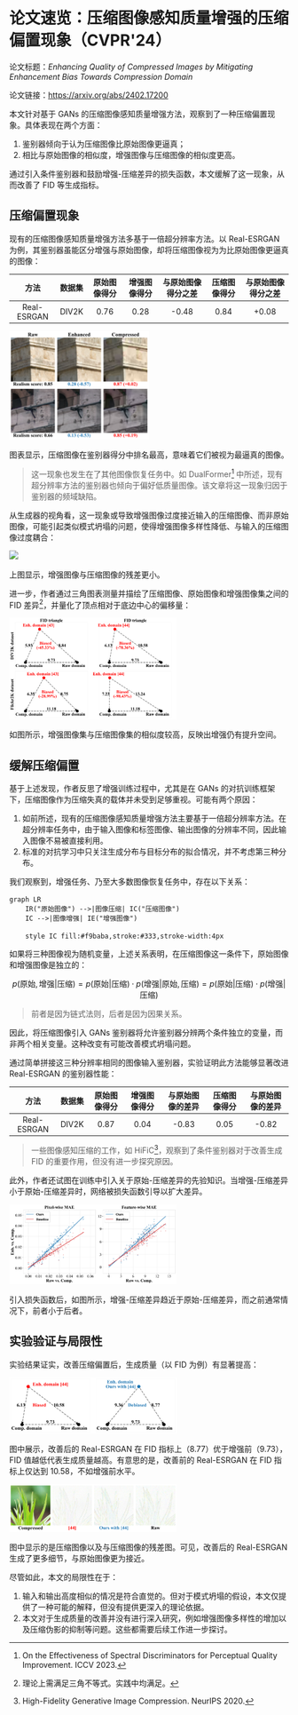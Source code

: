 # 论文速览：压缩图像感知质量增强的压缩偏置现象（CVPR'24）

论文标题：*Enhancing Quality of Compressed Images by Mitigating Enhancement Bias Towards Compression Domain*

论文链接：https://arxiv.org/abs/2402.17200

本文针对基于 GANs 的压缩图像感知质量增强方法，观察到了一种压缩偏置现象。具体表现在两个方面：

1. 鉴别器倾向于认为压缩图像比原始图像更逼真；
2. 相比与原始图像的相似度，增强图像与压缩图像的相似度更高。

通过引入条件鉴别器和鼓励增强-压缩差异的损失函数，本文缓解了这一现象，从而改善了 FID 等生成指标。

## 压缩偏置现象

现有的压缩图像感知质量增强方法多基于一倍超分辨率方法。以 Real-ESRGAN 为例，其鉴别器虽能区分增强与原始图像，却将压缩图像视为为比原始图像更逼真的图像：

|    方法     | 数据集 | 原始图像得分 | 增强图像得分 | 与原始图像得分之差 | 压缩图像得分 | 与原始图像得分之差 |
| :---------: | :----: | :----------: | :----------: | :----------------: | :----------: | :----------------: |
| Real-ESRGAN | DIV2K  |     0.76     |     0.28     |       -0.48        |     0.84     |       +0.08        |

<img src="assets/enhancement_bias/observation_discrim.png" width="50%">

图表显示，压缩图像在鉴别器得分中排名最高，意味着它们被视为最逼真的图像。

> 这一现象也发生在了其他图像恢复任务中。如 DualFormer[^dualformer] 中所述，现有超分辨率方法的鉴别器也倾向于偏好低质量图像。该文章将这一现象归因于鉴别器的频域缺陷。

从生成器的视角看，这一现象或导致增强图像过度接近输入的压缩图像、而非原始图像，可能引起类似模式坍塌的问题，使得增强图像多样性降低、与输入的压缩图像过度耦合：

<img src="assets/enhancement_bias/observation_residual.png" width="50%">

上图显示，增强图像与压缩图像的残差更小。

进一步，作者通过三角图表测量并描绘了压缩图像、原始图像和增强图像集之间的 FID 差异[^triangle]，并量化了顶点相对于底边中心的偏移量：

<img src="assets/enhancement_bias/observation_triangles.png" width="60%">

如图所示，增强图像集与压缩图像集的相似度较高，反映出增强仍有提升空间。

## 缓解压缩偏置

基于上述发现，作者反思了增强训练过程中，尤其是在 GANs 的对抗训练框架下，压缩图像作为压缩失真的载体并未受到足够重视。可能有两个原因：

1. 如前所述，现有的压缩图像感知质量增强方法主要基于一倍超分辨率方法。在超分辨率任务中，由于输入图像和标签图像、输出图像的分辨率不同，因此输入图像不易被直接利用。
2. 标准的对抗学习中只关注生成分布与目标分布的拟合情况，并不考虑第三种分布。

我们观察到，增强任务、乃至大多数图像恢复任务中，存在以下关系：

```mermaid
graph LR
    IR("原始图像") -->|图像压缩| IC("压缩图像")
    IC -->|图像增强| IE("增强图像")

    style IC fill:#f9baba,stroke:#333,stroke-width:4px
```

如果将三种图像视为随机变量，上述关系表明，在压缩图像这一条件下，原始图像和增强图像是独立的：

$$
p(\text{原始}, \text{增强} | \text{压缩}) = p(\text{原始} | \text{压缩}) \cdot p(\text{增强} | \text{原始}, \text{压缩}) = p(\text{原始} | \text{压缩}) \cdot p(\text{增强} | \text{压缩})
$$

> 前者是因为链式法则，后者是因为因果关系。

因此，将压缩图像引入 GANs 鉴别器将允许鉴别器分辨两个条件独立的变量，而非两个相关变量。这种改变有可能改善模式坍塌问题。

通过简单拼接这三种分辨率相同的图像输入鉴别器，实验证明此方法能够显著改进 Real-ESRGAN 的鉴别器性能：

|    方法     | 数据集 | 原始图像得分 | 增强图像得分 | 与原始图像的差异 | 压缩图像得分 | 与原始图像的差异 |
| :---------: | :----: | :----------: | :----------: | :--------------: | :----------: | :--------------: |
| Real-ESRGAN | DIV2K  |     0.87     |     0.04     |      -0.83       |     0.05     |      -0.82       |

> 一些图像感知压缩的工作，如 HiFiC[^hific]，观察到了条件鉴别器对于改善生成 FID 的重要作用，但没有进一步探究原因。

此外，作者还试图在训练中引入关于原始-压缩差异的先验知识。当增强-压缩差异小于原始-压缩差异时，网络被损失函数引导以扩大差异。

<img src="assets/enhancement_bias/method_difference.png" width="60%">

引入损失函数后，如图所示，增强-压缩差异趋近于原始-压缩差异，而之前通常情况下，前者小于后者。

## 实验验证与局限性

实验结果证实，改善压缩偏置后，生成质量（以 FID 为例）有显著提高：

<img src="assets/enhancement_bias/fig1.png" width="60%">

图中展示，改善后的 Real-ESRGAN 在 FID 指标上（8.77）优于增强前（9.73），FID 值越低代表生成质量越高。有意思的是，改善前的 Real-ESRGAN 在 FID 指标上仅达到 10.58，不如增强前水平。

<img src="assets/enhancement_bias/fig1_residual.png" width="60%">

图中显示的是压缩图像以及与压缩图像的残差图。可见，改善后的 Real-ESRGAN 生成了更多细节，与原始图像更为接近。

尽管如此，本文的局限性在于：

1. 输入和输出高度相似的情况是符合直觉的。但对于模式坍塌的假设，本文仅提供了一种可能的解释，但没有提供更深入的理论依据。
2. 本文对于生成质量的改善并没有进行深入研究，例如增强图像多样性的增加以及压缩伪影的抑制等问题。这些都需要后续工作进一步探讨。

[^dualformer]: On the Effectiveness of Spectral Discriminators for Perceptual Quality Improvement. ICCV 2023.

[^triangle]: 理论上需满足三角不等式。实践中均满足。

[^hific]: High-Fidelity Generative Image Compression. NeurIPS 2020.
